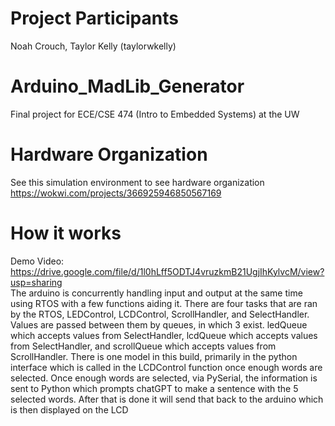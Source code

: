 # Project Participants
Noah Crouch, Taylor Kelly (taylorwkelly)

# Arduino_MadLib_Generator
Final project for ECE/CSE 474 (Intro to Embedded Systems) at the UW

# Hardware Organization
See this simulation environment to see hardware organization
https://wokwi.com/projects/366925946850567169

# How it works
Demo Video: https://drive.google.com/file/d/1l0hLff5ODTJ4vruzkmB21UgjIhKylvcM/view?usp=sharing <br>
The arduino is concurrently handling input and output at the same time using RTOS with a few 
functions aiding it. There are four tasks that are ran by the RTOS, LEDControl, LCDControl,
ScrollHandler, and SelectHandler. Values are passed between them by queues, in which 3 exist.
ledQueue which accepts values from SelectHandler, lcdQueue which accepts values from SelectHandler,
and scrollQueue which accepts values from ScrollHandler. There is one model in this build, primarily
in the python interface which is called in the LCDControl function once enough words are selected. 
Once enough words are selected, via PySerial, the information is sent to Python which prompts
chatGPT to make a sentence with the 5 selected words. After that is done it will send that back
to the arduino which is then displayed on the LCD
